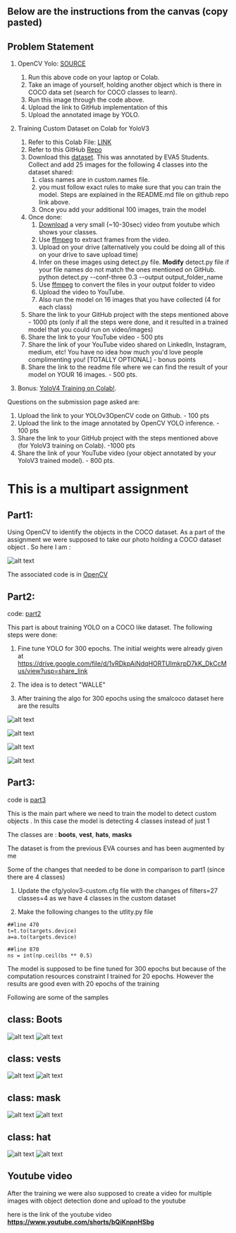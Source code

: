 
## Below are the instructions from the canvas (copy pasted)


## Problem Statement

1. OpenCV Yolo: [SOURCE](https://pysource.com/2019/06/27/yolo-object-detection-using-opencv-with-python/)  
    1. Run this above code on your laptop or Colab.  
    2. Take an image of yourself, holding another object which is there in COCO data set (search for COCO classes to learn).  
    3. Run this image through the code above.  
    4. Upload the link to GitHub implementation of this  
    5. Upload the annotated image by YOLO. 
2. Training Custom Dataset on Colab for YoloV3  
    1. Refer to this Colab File: [LINK](https://colab.research.google.com/drive/1LbKkQf4hbIuiUHunLlvY-cc0d_sNcAgS)
    2. Refer to this GitHub [Repo](https://github.com/theschoolofai/YoloV3)
    3. Download this [dataset](https://drive.google.com/file/d/1sVSAJgmOhZk6UG7EzmlRjXfkzPxmpmLy/view?usp=sharing). This was annotated by EVA5 Students. Collect and add 25 images for the following 4 classes into the dataset shared:  
        1. class names are in custom.names file.   
        2. you must follow exact rules to make sure that you can train the model. Steps are explained in the README.md file on github repo link above.  
        3. Once you add your additional 100 images, train the model  
    4. Once done:  
        1. [Download](https://www.y2mate.com/en19) a very small (~10-30sec) video from youtube which shows your classes. 
        2. Use [ffmpeg](https://en.wikibooks.org/wiki/FFMPEG_An_Intermediate_Guide/image_sequence) to extract frames from the video.  
        3. Upload on your drive (alternatively you could be doing all of this on your drive to save upload time)
        4. Infer on these images using detect.py file. **Modify** detect.py file if your file names do not match the ones mentioned on GitHub.  
        python detect.py --conf-three 0.3 --output output_folder_name
        5. Use  [ffmpeg](https://en.wikibooks.org/wiki/FFMPEG_An_Intermediate_Guide/image_sequence) to convert the files in your output folder to video
        6. Upload the video to YouTube. 
        7. Also run the model on 16 images that you have collected (4 for each class)  
    5. Share the link to your GitHub project with the steps mentioned above - 1000 pts (only if all the steps were done, and it resulted in a trained model that you could run on video/images)  
    6. Share the link to your YouTube video - 500 pts  
    7. Share the link of your YouTube video shared on LinkedIn, Instagram, medium, etc! You have no idea how much you'd love people complimenting you! [TOTALLY OPTIONAL] - bonus points  
    8. Share the link to the readme file where we can find the result of your model on YOUR 16 images. - 500 pts. 

3. Bonus: [YoloV4 Training on Colab!](https://colab.research.google.com/drive/1b08y_nUYv5UtDY211NFfINY7Hy_pgZDt#scrollTo=1YW7jPF1BOAw). 

Questions on the submission page asked are:  
1. Upload the link to your YOLOv3OpenCV code on Github. - 100 pts  
2. Upload the link to the image annotated by OpenCV YOLO inference.  - 100 pts  
3. Share the link to your GitHub project with the steps mentioned above (for YoloV3 training on Colab).  -1000 pts  
4. Share the link of your YouTube video (your object annotated by your YoloV3 trained model). - 800 pts.  








# This is a multipart assignment 

## Part1:

Using OpenCV to identify the objects in the COCO dataset. 
As a part of the assignment we were supposed to take our photo holding a COCO dataset object . So here I am :

![alt text](OpenCV/rohit_coco_detected.png "Title")


The associated code is in [OpenCV](https://github.com/TSAI-EVA8/YOLO_Session12/blob/master/OpenCV/Yolo_CV2.ipynb)


## Part2:
code: 
[part2](https://github.com/TSAI-EVA8/YOLO_Session12/blob/master/part1/YoloV3Sample_Part1.ipynb)

This part is about training YOLO on a COCO like dataset. The following steps were done:
 1. Fine tune YOLO for 300 epochs. The initial weights were already given at  https://drive.google.com/file/d/1vRDkpAiNdqHORTUImkrpD7kK_DkCcMus/view?usp=share_link

2. The idea is to detect "WALLE" 

3. After training the algo for 300 epochs using the smalcoco dataset here are the results

![alt text](part1/walle1.png "Title")

![alt text](part1/walle2.png "Title")

![alt text](part1/walle3.png "Title")

![alt text](part1/walle4.png "Title")


## Part3:
code is [part3](https://github.com/TSAI-EVA8/YOLO_Session12/blob/master/part2/YoloV3Sample_Part2.ipynb)

This is the main part where we need to train the model to detect custom objects . In this case the model is detecting 4 classes instead of just 1

The classes are : **boots**, **vest**, **hats**, **masks**

The dataset is from the previous EVA courses and has been augmented by me

Some of the changes that needed to be done in comparison to part1 (since there are 4 classes)

1. Update the cfg/yolov3-custom.cfg file with the changes of
filters=27
classes=4
as we have 4 classes in the custom dataset

2. Make the following changes to the utlity.py file
```
##line 470
t=t.to(targets.device)
a=a.to(targets.device)

##line 870
ns = int(np.ceil(bs ** 0.5)
```



The model is supposed to be fine tuned for 300 epochs but because of the computation resources constraint I trained for 20 epochs. 
However the results are good even with 20 epochs of the training

Following are some of the samples 

## class: Boots
![alt text](part2/test_images/boots1.jpg "Title")
![alt text](part2/test_images/boots4.jpg "Title")

## class: vests
![alt text](part2/test_images/vest1.jpg "Title")
![alt text](part2/test_images/vest4.jpg "Title")

## class: mask
![alt text](part2/test_images/mask1.jpg "Title")
![alt text](part2/test_images/mask4.jpg "Title")


## class: hat
![alt text](part2/test_images/hat1.jpg "Title")
![alt text](part2/test_images/hat4.jpg "Title")


## Youtube video

After the training we were also supposed to create a video for multiple images with object detection done and upload to the youtube

here is the link of the youtube video 
**https://www.youtube.com/shorts/bQiKnpnHSbg**




